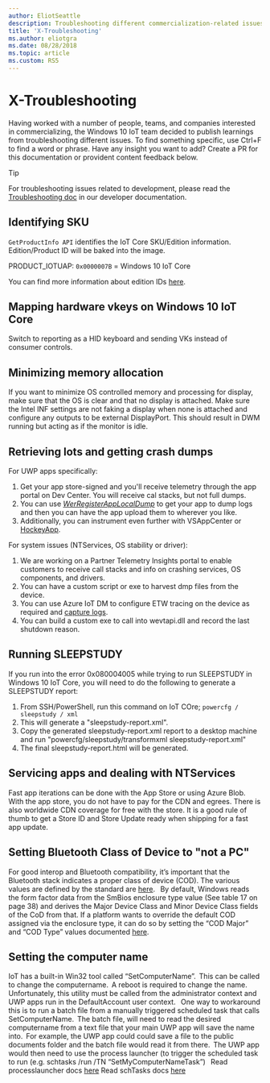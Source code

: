 ```yaml
---
author: EliotSeattle
description: Troubleshooting different commercialization-related issues.
title: 'X-Troubleshooting'
ms.author: eliotgra
ms.date: 08/28/2018
ms.topic: article
ms.custom: RS5
---
```


# X-Troubleshooting
Having worked with a number of people, teams, and companies interested in commercializing, the Windows 10 IoT team decided to publish learnings from troubleshooting different issues. To find something specific, use Ctrl+F to find a word or phrase. Have any insight you want to add? Create a PR for this documentation or provident content feedback below.

> [!TIP]
> For troubleshooting issues related to development, please read the [Troubleshooting doc]() in our developer documentation.


## Identifying SKU
```GetProductInfo API``` identifies the IoT Core SKU/Edition information.
Edition/Product ID will be baked into the image.

PRODUCT_IOTUAP:
```0x0000007B``` = Windows 10 IoT Core

You can find more information about edition IDs [here](/windows/win32/api/sysinfoapi/nf-sysinfoapi-getproductinfo). 

## Mapping hardware vkeys on Windows 10 IoT Core

Switch to reporting as a HID keyboard and sending VKs instead of consumer controls. 

## Minimizing memory allocation
If you want to minimize OS controlled memory and processing for display, make sure that the OS is clear and that no display is attached. Make sure the Intel INF settings are not faking a display when none is attached and configure any outputs to be external DisplayPort. This should result in DWM running but acting as if the monitor is idle. 

## Retrieving lots and getting crash dumps

For UWP apps specifically:
1. Get your app store-signed and you'll receive telemetry through the app portal on Dev Center. You will receive cal stacks, but not full dumps.
2. You can use [_WerRegisterAppLocalDump_](/windows/desktop/api/werapi/nf-werapi-werregisterapplocaldump) to get your app to dump logs and then you can have the app upload them to wherever you like.
3. Additionally, you can instrument even further with VSAppCenter or [HockeyApp](https://hockeyapp.net/#s).

For system issues (NTServices, OS stability or driver):
1. We are working on a Partner Telemetry Insights portal to enable customers to receive call stacks and info on crashing services, OS components, and drivers.
2. You can have a custom script or exe to harvest dmp files from the device.
3. You can use Azure IoT DM to configure ETW tracing on the device as required and [capture logs](https://github.com/ms-iot/iot-core-azure-dm-client/blob/master/docs/diagnostic-logs-management.md).
4. You can build a custom exe to call into wevtapi.dll and record the last shutdown reason.

## Running SLEEPSTUDY

If you run into the error 0x080004005 while trying to run SLEEPSTUDY in Windows 10 IoT Core, you will need to do the following to generate a SLEEPSTUDY report:
1. From SSH/PowerShell, run this command on IoT COre; ```powercfg / sleepstudy / xml```
2. This will generate a "sleepstudy-report.xml".
3. Copy the generated sleepstudy-report.xml report to a desktop machine and run "powercfg/sleepstudy/transformxml sleepstudy-report.xml"
4. The final sleepstudy-report.html will be generated.

## Servicing apps and dealing with NTServices

Fast app iterations can be done with the App Store or using Azure Blob. With the app store, you do not have to pay for the CDN and egrees. There is also worldwide CDN coverage for free with the store. It is a good rule of thumb to get a Store ID and Store Update ready when shipping for a fast app update.

## Setting Bluetooth Class of Device to "not a PC"

For good interop and Bluetooth compatibility, it’s important that the Bluetooth stack indicates a proper class of device (COD). The various values are defined by the standard are [here](https://www.bluetooth.com/specifications/assigned-numbers/baseband).
  
By default, Windows reads the form factor data from the SmBios enclosure type value (See table 17 on page 38) and derives the Major Device Class and Minor Device Class fields of the CoD from that. If a platform wants to override the default COD assigned via the enclosure type, it can do so by setting the “COD Major” and “COD Type” values documented [here](/previous-versions//ff536602(v=vs.85)). 


## Setting the computer name

IoT has a built-in Win32 tool called “SetComputerName”.  This can be called to change the computername.  A reboot is required to change the name.  Unfortunately, this utility must be called from the administrator context and UWP apps run in the DefaultAccount user context. 
  
One way to workaround this is to run a batch file from a manually triggered scheduled task that calls SetComputerName.  The batch file, will need to read the desired computername from a text file that your main UWP app will save the name into.  For example, the UWP app could could save a file to the public documents folder and the batch file would read it from there.  The UWP app would then need to use the process launcher (to trigger the scheduled task to run (e.g. schtasks /run /TN “SetMyComputerNameTask”) 
  
Read processlauncher docs [here](/uwp/api/windows.system.processlauncher)
Read schTasks docs [here](/windows/win32/taskschd/schtasks)